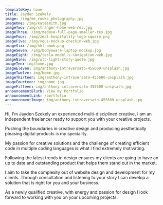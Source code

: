```yaml
---
templateKey: home
title: Jayden Szekely
image: /img/me_rocks_photography.jpg
imageOne: /img/katesmith.jpg
imageTwo: /img/stranger-home-web-res.jpg
imageThree: /img/medusa-full-page-smaller-res.jpg
imageFour: /img/zeal-hospitality-logo-square.png
imageFive: /img/vous-mockup-checkin-web.jpg
imageSix: /img/hhf-book.png
imageSeven: /img/bodyaware-laptop-mockup.jpg
imageEight: /img/tesla-model-s-navigation-web.jpg
imageNine: /img/wtc-light-story-quote.jpg
imageTen: img/home.jpg
imageEleven: img/anthony-intraversato-455600-unsplash.jpg
imageTwelve: img/home.jpg
imageThirteen: img/anthony-intraversato-455600-unsplash.jpg
imageFourteen: img/home.jpg
imageFifteen: img/anthony-intraversato-455600-unsplash.jpg
announcementBlurb: View my Portfolio
announcementLink: /portfolio
announcementImage: img/anthony-intraversato-455600-unsplash.jpg
---
```

Hi, I'm Jayden Szekely an experienced multi-disciplined creative, I am an independent freelancer ready to support you with your creative projects.



Pushing the boundaries in creative design and producing aesthetically pleasing digital products is my speciality.



My passion for creative solutions and the challenge of creating efficient code in multiple coding languages is what I find extremely motivating. 



Following the latest trends in design ensures my clients are going to have an up to date and outstanding product that helps them stand out in the market. 



I aim to take the complexity out of website design and development for my clients.  Through consultation and listening to your story I can develop a solution that is right for you and your business. 



As a newly qualified creative, with energy and passion for design I look forward to working with you on your upcoming projects.
